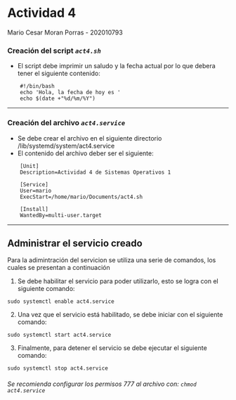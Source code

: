 # Actividad 4
Mario Cesar Moran Porras - 202010793

### Creación del script *`act4.sh`*
 - El script debe imprimir un saludo y la fecha actual por lo que debera tener el siguiente contenido:

```
    #!/bin/bash
    echo 'Hola, la fecha de hoy es '
    echo $(date +"%d/%m/%Y")
```
---
### Creación del archivo *`act4.service`*

 - Se debe crear el archivo en el siguiente directorio /lib/systemd/system/act4.service
 - El contenido del archivo deber ser el siguiente:

```
    [Unit]
    Description=Actividad 4 de Sistemas Operativos 1

    [Service]
    User=mario
    ExecStart=/home/mario/Documents/act4.sh

    [Install]
    WantedBy=multi-user.target
```

---
## Administrar el servicio creado

Para la adimintración del servicion se utiliza una serie de comandos, los cuales se presentan a continuación

1. Se debe habilitar el servicio para poder utilizarlo, esto se logra con el siguiente comando:

`sudo systemctl enable act4.service`

2. Una vez que el servicio está habilitado, se debe iniciar con el siguiente comando:

`sudo systemctl start act4.service`

3. Finalmente, para detener el servicio se debe ejecutar el siguiente comando:

`sudo systemctl stop act4.service`

###### Se recomienda configurar los permisos 777 al archivo con: `chmod act4.service`